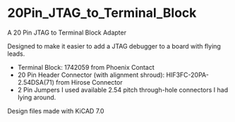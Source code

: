 # 20Pin_JTAG_to_Terminal_Block
A 20 Pin JTAG to Terminal Block Adapter

Designed to make it easier to add a JTAG debugger to a board with flying leads.

* Terminal Block: 1742059 from Phoenix Contact
* 20 Pin Header Connector (with alignment shroud): HIF3FC-20PA-2.54DSA(71) from Hirose Connector
* 2 Pin Jumpers I used available 2.54 pitch through-hole connectors I had lying around.

Design files made with KiCAD 7.0
